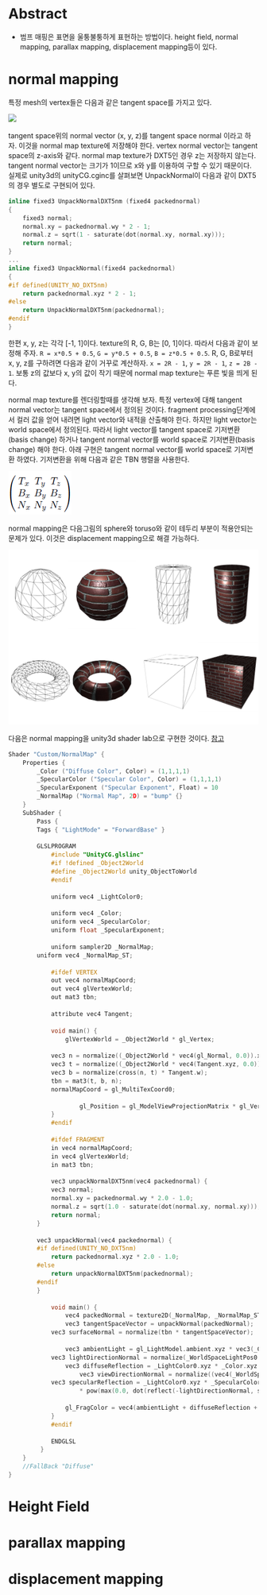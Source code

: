 # Abstract

- 범프 매핑은 표면을 울퉁불퉁하게 표현하는 방법이다. height field,
  normal mapping, parallax mapping, displacement mapping등이 있다.

# normal mapping

특정 mesh의 vertex들은 다음과 같은 tangent space를 가지고 있다. 

![](img/tangent_space.png)

tangent space위의 normal vector (x, y, z)를 tangent space normal
이라고 하자. 이것을 normal map texture에 저장해야 한다. vertex normal
vector는 tangent space의 z-axis와 같다. normal map texture가 DXT5인
경우 z는 저장하지 않는다. tangent normal vector는 크기가 1이므로 x와
y를 이용하여 구할 수 있기 때문이다. 실제로 unity3d의 unityCG.cginc를
살펴보면 UnpackNormal이 다음과 같이 DXT5의 경우 별도로 구현되어 있다.

```c
inline fixed3 UnpackNormalDXT5nm (fixed4 packednormal)
{
    fixed3 normal;
    normal.xy = packednormal.wy * 2 - 1;
    normal.z = sqrt(1 - saturate(dot(normal.xy, normal.xy)));
    return normal;
}
...
inline fixed3 UnpackNormal(fixed4 packednormal)
{
#if defined(UNITY_NO_DXT5nm)
    return packednormal.xyz * 2 - 1;
#else
    return UnpackNormalDXT5nm(packednormal);
#endif
}
```

한편 x, y, z는 각각 [-1, 1]이다. texture의 R, G, B는 [0,
1]이다. 따라서 다음과 같이 보정해 주자. `R = x*0.5 + 0.5`, `G =
y*0.5 + 0.5`, `B = z*0.5 + 0.5`. R, G, B로부터 x, y, z를 구하려면
다음과 같이 거꾸로 계산하자. `x = 2R - 1`, `y = 2R - 1`, `z = 2B - 1`.
보통 z의 값보다 x, y의 값이 작기 때문에 normal map texture는 푸른 빛을
띄게 된다.

normal map texture를 렌더링할때를 생각해 보자. 특정 vertex에 대해
tangent normal vector는 tangent space에서 정의된 것이다.
fragment processing단계에서 컬러 값을 얻어 내려면 light vector와
내적을 산출해야 한다. 하지만 light vector는 world space에서
정의된다. 따라서 light vector를 tangent space로 기저변환(basis change)
하거나 tangent normal vector를 world space로 기저변환(basis change)
해야 한다. 아래 구현은 tangent normal vector를 world space로 기저변환
하였다. 기저변환을 위해 다음과 같은 TBN 행렬을 사용한다.

![](img/tbn.png)

normal mapping은 다음그림의 sphere와 toruso와 같이 테두리 부분이
적용안되는 문제가 있다. 이것은 displacement mapping으로 해결 가능하다.

![](img/normal_mapping_disadvange.png)

다음은 normal mapping을 unity3d shader lab으로 구현한 것이다.
[참고](https://github.com/ryukbk/mobile_game_math_unity)

```c
Shader "Custom/NormalMap" {
	Properties {
		_Color ("Diffuse Color", Color) = (1,1,1,1)
		_SpecularColor ("Specular Color", Color) = (1,1,1,1)
		_SpecularExponent ("Specular Exponent", Float) = 10
		_NormalMap ("Normal Map", 2D) = "bump" {}
	}
	SubShader {
		Pass {
		Tags { "LightMode" = "ForwardBase" }
			
		GLSLPROGRAM
	        #include "UnityCG.glslinc"
	        #if !defined _Object2World
	        #define _Object2World unity_ObjectToWorld
	        #endif

	        uniform vec4 _LightColor0;

	        uniform vec4 _Color;
	        uniform vec4 _SpecularColor;
	        uniform float _SpecularExponent;
	        
	        uniform sampler2D _NormalMap;
		uniform vec4 _NormalMap_ST;

	        #ifdef VERTEX
	        out vec4 normalMapCoord;
	        out vec4 glVertexWorld;
	        out mat3 tbn;
	        
	        attribute vec4 Tangent;
	        
	        void main() {	            
	            glVertexWorld = _Object2World * gl_Vertex;

		    vec3 n = normalize((_Object2World * vec4(gl_Normal, 0.0)).xyz);
		    vec3 t = normalize((_Object2World * vec4(Tangent.xyz, 0.0)).xyz);
		    vec3 b = normalize(cross(n, t) * Tangent.w);
		    tbn = mat3(t, b, n);
		    normalMapCoord = gl_MultiTexCoord0;

                    gl_Position = gl_ModelViewProjectionMatrix * gl_Vertex;
	        }
	        #endif

	        #ifdef FRAGMENT
	        in vec4 normalMapCoord;
	        in vec4 glVertexWorld;
	        in mat3 tbn;

	        vec3 unpackNormalDXT5nm(vec4 packednormal) {
		    vec3 normal;
		    normal.xy = packednormal.wy * 2.0 - 1.0;
		    normal.z = sqrt(1.0 - saturate(dot(normal.xy, normal.xy)));
		    return normal;
		}

		vec3 unpackNormal(vec4 packednormal) {
		#if defined(UNITY_NO_DXT5nm)
		    return packednormal.xyz * 2.0 - 1.0;
		#else
		    return unpackNormalDXT5nm(packednormal);
		#endif
		}

	        void main() {
	            vec4 packedNormal = texture2D(_NormalMap, _NormalMap_ST.xy * normalMapCoord.xy + _NormalMap_ST.zw);            
	            vec3 tangentSpaceVector = unpackNormal(packedNormal);
		    vec3 surfaceNormal = normalize(tbn * tangentSpaceVector);

	            vec3 ambientLight = gl_LightModel.ambient.xyz * vec3(_Color);
		    vec3 lightDirectionNormal = normalize(_WorldSpaceLightPos0.xyz);
	            vec3 diffuseReflection = _LightColor0.xyz * _Color.xyz * max(0.0, dot(surfaceNormal, lightDirectionNormal));
                    vec3 viewDirectionNormal = normalize((vec4(_WorldSpaceCameraPos, 1.0) - glVertexWorld).xyz);
		    vec3 specularReflection = _LightColor0.xyz * _SpecularColor.xyz
					* pow(max(0.0, dot(reflect(-lightDirectionNormal, surfaceNormal), viewDirectionNormal)), _SpecularExponent);                      
	        
	            gl_FragColor = vec4(ambientLight + diffuseReflection + specularReflection, 1.0);
	        }
	        #endif

	        ENDGLSL
         }
	} 
	//FallBack "Diffuse"
}
```

# Height Field

# parallax mapping

# displacement mapping